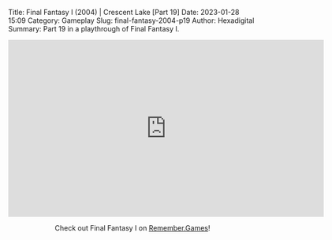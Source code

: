 Title: Final Fantasy I (2004) | Crescent Lake [Part 19]
Date: 2023-01-28 15:09
Category: Gameplay
Slug: final-fantasy-2004-p19
Author: Hexadigital
Summary: Part 19 in a playthrough of Final Fantasy I.

<center><iframe src="https://www.youtube.com/embed/xULxrdbg5D4?feature=oembed" allow="accelerometer; autoplay; encrypted-media; gyroscope; picture-in-picture" width="640" height="360" frameborder="0"></iframe>

Check out Final Fantasy I on [Remember.Games](https://remember.games/game/6866/final-fantasy-i-ii-dawn-of-souls/)!</center>

